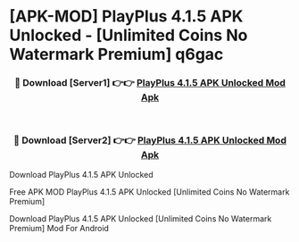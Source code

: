 # [APK-MOD] PlayPlus 4.1.5 APK Unlocked - [Unlimited Coins No Watermark Premium] q6gac



<div align="center">
<h3>🔴 Download [Server1] 👉👉 <a href="https://momento.my/?title=PlayPlus_4.1.5_APK_Unlocked">PlayPlus 4.1.5 APK Unlocked Mod Apk</a></h3><br>

<h3>🔴 Download [Server2] 👉👉 <a href="https://momento.my/?title=PlayPlus_4.1.5_APK_Unlocked">PlayPlus 4.1.5 APK Unlocked Mod Apk</a></h3>
</div>



Download PlayPlus 4.1.5 APK Unlocked 

Free APK MOD PlayPlus 4.1.5 APK Unlocked [Unlimited Coins No Watermark Premium]

Download PlayPlus 4.1.5 APK Unlocked [Unlimited Coins No Watermark Premium] Mod For Android
